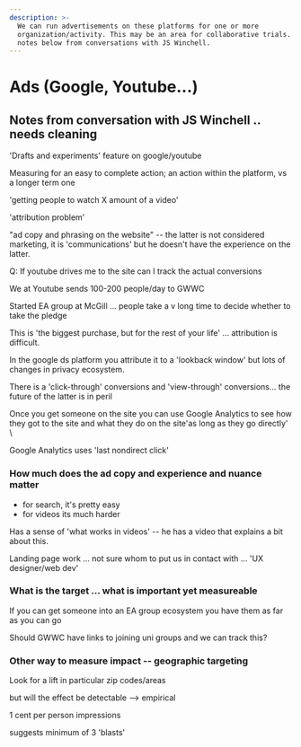 ```yaml
---
description: >-
  We can run advertisements on these platforms for one or more
  organization/activity. This may be an area for collaborative trials. Some
  notes below from conversations with JS Winchell.
---
```


# Ads \(Google, Youtube...\)

## Notes from conversation with JS Winchell .. needs cleaning

'Drafts and experiments' feature on google/youtube

Measuring for an easy to complete action; an action within the platform, vs a longer term one

'getting people to watch X amount of a video'

'attribution problem'

"ad copy and phrasing on the website" -- the latter is not considered marketing, it is 'communications' but he doesn't have the experience on the latter.

Q: If youtube drives me to the site can I track the actual conversions

We at Youtube sends 100-200 people/day to GWWC

Started EA group at McGill ... people take a v long time to decide whether to take the pledge

This is 'the biggest purchase, but for the rest of your life' ... attribution is difficult.

In the google ds platform you attribute it to a 'lookback window' but lots of changes in privacy ecosystem.

There is a 'click-through' conversions and 'view-through' conversions... the future of the latter is in peril

Once you get someone on the site you can use Google Analytics to see how they got to the site and what they do on the site'as long as they go directly' \

Google Analytics uses 'last nondirect click'

### How much does the ad copy and experience and nuance matter

* for search, it's pretty easy
* for videos its much harder

Has a sense of 'what works in videos' -- he has a video that explains a bit about this.

Landing page work ... not sure whom to put us in contact with ... 'UX designer/web dev'

### What is the target ... what is important yet measureable

If you can get someone into an EA group ecosystem you have them as far as you can go

Should GWWC have links to joining uni groups and we can track this?

### Other way to measure impact -- geographic targeting

Look for a lift in particular zip codes/areas

but will the effect be detectable --&gt; empirical

1 cent per person impressions

suggests minimum of 3 'blasts'

